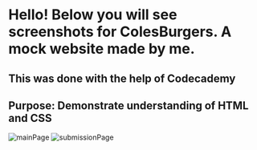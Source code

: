 # Hello! Below you will see screenshots for ColesBurgers. A mock website made by me.
## This was done with the help of Codecademy
## Purpose: Demonstrate understanding of HTML and CSS
![mainPage](https://user-images.githubusercontent.com/24930067/147793225-f7f91363-7fa2-4485-8a39-842a8a86a3e3.png)
![submissionPage](https://user-images.githubusercontent.com/24930067/147793228-aea015bc-c376-485c-a2b2-9711f495a8dc.png)
